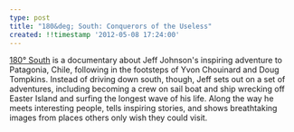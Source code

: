 ```yaml
---
type: post
title: "180&deg; South: Conquerors of the Useless"
created: !!timestamp '2012-05-08 17:24:00'
---
```

[180&deg; South][180south] is a documentary about Jeff Johnson's inspiring
adventure to Patagonia, Chile, following in the footsteps of Yvon Chouinard
and Doug Tompkins. Instead of driving down south, though, Jeff sets out on a
set of adventures, including becoming a crew on sail boat and ship wrecking
off Easter Island and surfing the longest wave of his life. Along the way he
meets interesting people, tells inspiring stories, and shows breathtaking
images from places others only wish they could visit.

[180south]: http://180south.com/
